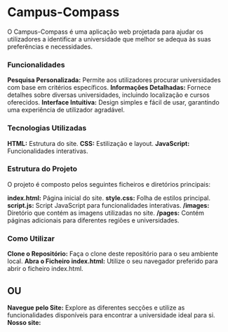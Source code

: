# Campus-Compass
O Campus-Compass é uma aplicação web projetada para ajudar os utilizadores a identificar a universidade que melhor se adequa às suas preferências e necessidades.

### Funcionalidades
**Pesquisa Personalizada:** Permite aos utilizadores procurar universidades com base em critérios específicos.
**Informações Detalhadas:** Fornece detalhes sobre diversas universidades, incluindo localização e cursos oferecidos.
**Interface Intuitiva:** Design simples e fácil de usar, garantindo uma experiência de utilizador agradável.

### Tecnologias Utilizadas
**HTML:** Estrutura do site.
**CSS:** Estilização e layout.
**JavaScript:** Funcionalidades interativas.

### Estrutura do Projeto
O projeto é composto pelos seguintes ficheiros e diretórios principais:

**index.html:** Página inicial do site.
**style.css:** Folha de estilos principal.
**script.js:** Script JavaScript para funcionalidades interativas.
**/images:** Diretório que contém as imagens utilizadas no site.
**/pages:** Contém páginas adicionais para diferentes regiões e universidades.

### Como Utilizar
**Clone o Repositório:** Faça o clone deste repositório para o seu ambiente local.
**Abra o Ficheiro index.html:** Utilize o seu navegador preferido para abrir o ficheiro index.html.

## OU

**Navegue pelo Site:** Explore as diferentes secções e utilize as funcionalidades disponíveis para encontrar a universidade ideal para si.
**Nosso site:** 
